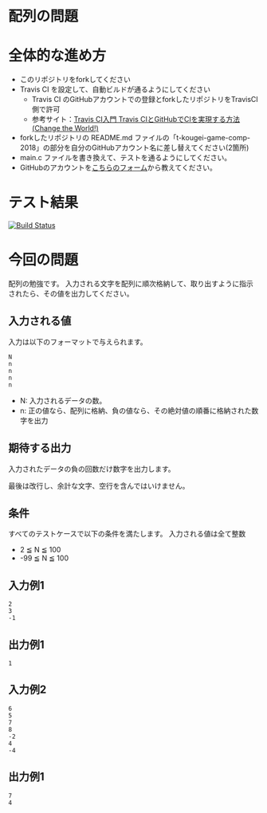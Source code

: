 # 配列の問題

# 全体的な進め方
* このリポジトリをforkしてください
* Travis CI を設定して、自動ビルドが通るようにしてください
   * Travis CI のGitHubアカウントでの登録とforkしたリポジトリをTravisCI側で許可
   * 参考サイト：[Travis CI入門 Travis CIとGitHubでCIを実現する方法(Change the World!)](http://changesworlds.com/2014/09/introduction-to-travis-ci-and-github-001/)
* forkしたリポジトリの README.md ファイルの「t-kougei-game-comp-2018」の部分を自分のGitHubアカウント名に差し替えてください(2箇所)
* main.c ファイルを書き換えて、テストを通るようにしてください。
* GitHubのアカウントを[こちらのフォーム](https://goo.gl/forms/anAdoxqPKVt8sJGZ2)から教えてください。

# テスト結果

[![Build Status](https://travis-ci.org/t-kougei-game-comp-2018/array.svg?branch=master)](https://travis-ci.org/t-kougei-game-comp-2018/array)

# 今回の問題

配列の勉強です。
入力される文字を配列に順次格納して、取り出すように指示されたら、その値を出力してください。

## 入力される値
入力は以下のフォーマットで与えられます。
~~~
N
n
n
n
n
~~~
* N: 入力されるデータの数。
* n: 正の値なら、配列に格納、負の値なら、その絶対値の順番に格納された数字を出力

## 期待する出力

入力されたデータの負の回数だけ数字を出力します。

最後は改行し、余計な文字、空行を含んではいけません。

## 条件
すべてのテストケースで以下の条件を満たします。
入力される値は全て整数

* 2 ≦ N ≦ 100
* -99 ≦ N ≦ 100

## 入力例1
~~~
2
3
-1
~~~

## 出力例1
~~~
1
~~~

## 入力例2
~~~
6
5
7
8
-2
4
-4
~~~

## 出力例1
~~~
7
4
~~~
